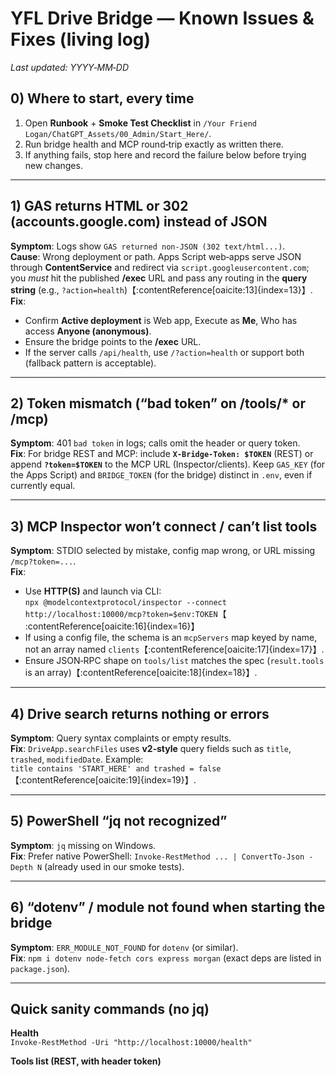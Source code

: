 # YFL Drive Bridge — Known Issues & Fixes (living log)

_Last updated: YYYY‑MM‑DD_

## 0) Where to start, every time
1. Open **Runbook** + **Smoke Test Checklist** in `/Your Friend Logan/ChatGPT_Assets/00_Admin/Start_Here/`.  
2. Run bridge health and MCP round‑trip exactly as written there.  
3. If anything fails, stop here and record the failure below before trying new changes.

---

## 1) GAS returns HTML or 302 (accounts.google.com) instead of JSON
**Symptom**: Logs show `GAS returned non‑JSON (302 text/html...)`.  
**Cause**: Wrong deployment or path. Apps Script web‑apps serve JSON through **ContentService** and redirect via `script.googleusercontent.com`; you *must* hit the published **/exec** URL and pass any routing in the **query string** (e.g., `?action=health`)【:contentReference[oaicite:13]{index=13}】.  
**Fix**:
- Confirm **Active deployment** is Web app, Execute as **Me**, Who has access **Anyone (anonymous)**.  
- Ensure the bridge points to the **/exec** URL.  
- If the server calls `/api/health`, use `/?action=health` or support both (fallback pattern is acceptable).

---

## 2) Token mismatch (“bad token” on /tools/* or /mcp)
**Symptom**: 401 `bad token` in logs; calls omit the header or query token.  
**Fix**: For bridge REST and MCP: include **`X-Bridge-Token: $TOKEN`** (REST) or append **`?token=$TOKEN`** to the MCP URL (Inspector/clients). Keep `GAS_KEY` (for the Apps Script) and `BRIDGE_TOKEN` (for the bridge) distinct in `.env`, even if currently equal.

---

## 3) MCP Inspector won’t connect / can’t list tools
**Symptom**: STDIO selected by mistake, config map wrong, or URL missing `/mcp?token=...`.  
**Fix**:
- Use **HTTP(S)** and launch via CLI:  
  `npx @modelcontextprotocol/inspector --connect http://localhost:10000/mcp?token=$env:TOKEN`【 :contentReference[oaicite:16]{index=16}】  
- If using a config file, the schema is an `mcpServers` map keyed by name, not an array named `clients`【:contentReference[oaicite:17]{index=17}】.  
- Ensure JSON‑RPC shape on `tools/list` matches the spec (`result.tools` is an array)【:contentReference[oaicite:18]{index=18}】.

---

## 4) Drive search returns nothing or errors
**Symptom**: Query syntax complaints or empty results.  
**Fix**: `DriveApp.searchFiles` uses **v2‑style** query fields such as `title`, `trashed`, `modifiedDate`. Example:  
`title contains 'START_HERE' and trashed = false`【:contentReference[oaicite:19]{index=19}】.

---

## 5) PowerShell “jq not recognized”
**Symptom**: `jq` missing on Windows.  
**Fix**: Prefer native PowerShell: `Invoke‑RestMethod ... | ConvertTo‑Json -Depth N` (already used in our smoke tests).

---

## 6) “dotenv” / module not found when starting the bridge
**Symptom**: `ERR_MODULE_NOT_FOUND` for `dotenv` (or similar).  
**Fix**: `npm i dotenv node-fetch cors express morgan` (exact deps are listed in `package.json`).

---

## Quick sanity commands (no jq)
**Health**  
`Invoke‑RestMethod -Uri "http://localhost:10000/health"`

**Tools list (REST, with header token)**  
